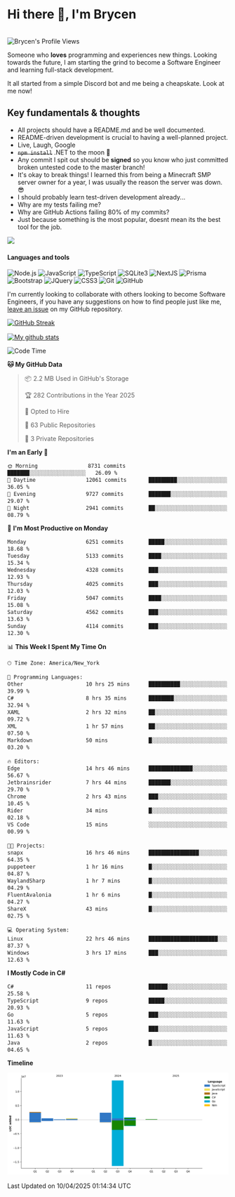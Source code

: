 # Hi there 👋, I'm Brycen

<br>
<img src="https://komarev.com/ghpvc/?username=BrycensRanch" alt="Brycen's Profile Views" />

Someone who **loves** programming and experiences new things. Looking towards the future, I am starting the grind to become a Software Engineer and learning full-stack development.

It all started from a simple Discord bot and me being a cheapskate. Look at me now!

## Key fundamentals & thoughts

- All projects should have a README.md and be well documented.
- README-driven development is crucial to having a well-planned project.
- Live, Laugh, Google
- ~~`npm install`~~ .NET to the moon 🚀
- Any commit I spit out should be **signed** so you know who just committed broken untested code to the master branch!
- It's okay to break things! I learned this from being a Minecraft SMP server owner for a year, I was usually the reason the server was down. 😎
- I should probably learn test-driven development already...
- Why are my tests failing me?
- Why are GitHub Actions failing 80% of my commits? 
- Just because something is the most popular, doesnt mean its the best tool for the job.

<img src="https://res.cloudinary.com/practicaldev/image/fetch/s--OoBLh7-Q--/c_limit%2Cf_auto%2Cfl_progressive%2Cq_auto%2Cw_880/https://cdn-images-1.medium.com/max/1614/1%2A8BlqJ8lNVZzuRjAg1mZ50w.png" height="400"/>

<h4>Languages and tools</h4>
<p>
  <img src="https://img.shields.io/badge/node.js%20-%2343853D.svg?&style=for-the-badge&logo=node.js&logoColor=white" alt="Node.js" />
  <img src="https://img.shields.io/badge/javascript%20-%23323330.svg?&style=for-the-badge&logo=javascript&logoColor=%23F7DF1E" alt="JavaScript" />
  <img src="https://img.shields.io/badge/typescript%20-%23323330.svg?&style=for-the-badge&logo=typescript&logoColor=#3467eb" alt="TypeScript" />
  <img src="https://img.shields.io/badge/sqlite3%20-%23323330.svg?&style=for-the-badge&logo=sqlite&logoColor=#3467eb" alt="SQLite3" />
  <img src="https://img.shields.io/badge/Next.JS%20-%23323330.svg?&style=for-the-badge&logo=next.js&logoColor=#3467eb" alt="NextJS" />
  <img src="https://img.shields.io/badge/Prisma%20-%23323330.svg?&style=for-the-badge&logo=prisma&logoColor=#3467eb" alt="Prisma" />
  <img src="https://img.shields.io/badge/bootstrap%20-%23323330.svg?&style=for-the-badge&logo=bootstrap" alt="Bootstrap" />
  <img src="https://img.shields.io/badge/jquery%20-%23323330.svg?&style=for-the-badge&logo=jquery" alt="JQuery" />
  <img src="https://img.shields.io/badge/css3%20-%23323330.svg?&style=for-the-badge&logo=css3" alt="CSS3" />
  <img src="https://img.shields.io/badge/git%20-%23323330.svg?&style=for-the-badge&logo=git" alt="Git" />
  <img src="https://img.shields.io/badge/github%20-%23323330.svg?&style=for-the-badge&logo=github" alt="GitHub" />
</p>

 I'm currently looking to collaborate with others looking to become Software Engineers, if you have any suggestions on how to find people just like me, [leave an issue](https://github.com/BrycensRanch/BrycensRanch/issues/new) on my GitHub repository.
 
 <p><a href="https://git.io/streak-stats"><img src=https://github-readme-streak-stats-eight.vercel.app?refreshcache12&user=BrycensRanch&amp;theme=dark&amp;hide_border=true&fire=EB5454&amp;ring=0CEB19" alt="GitHub Streak"></a></p>

<a href="https://github.com/anuraghazra/github-readme-stats">
  <img align="center" src="https://github-readme-stats.anuraghazra1.vercel.app/api?username=BrycensRanch&show_icons=true&line_height=27&include_all_commits=true" alt="My github stats" />
</a>

<!--START_SECTION:waka-->
![Code Time](http://img.shields.io/badge/Code%20Time-1%2C877%20hrs%201%20min-blue)

**🐱 My GitHub Data** 

> 📦 2.2 MB Used in GitHub's Storage 
 > 
> 🏆 282 Contributions in the Year 2025
 > 
> 💼 Opted to Hire
 > 
> 📜 63 Public Repositories 
 > 
> 🔑 3 Private Repositories 
 > 
**I'm an Early 🐤** 

```text
🌞 Morning                8731 commits        ███████░░░░░░░░░░░░░░░░░░   26.09 % 
🌆 Daytime                12061 commits       █████████░░░░░░░░░░░░░░░░   36.05 % 
🌃 Evening                9727 commits        ███████░░░░░░░░░░░░░░░░░░   29.07 % 
🌙 Night                  2941 commits        ██░░░░░░░░░░░░░░░░░░░░░░░   08.79 % 
```
📅 **I'm Most Productive on Monday** 

```text
Monday                   6251 commits        █████░░░░░░░░░░░░░░░░░░░░   18.68 % 
Tuesday                  5133 commits        ████░░░░░░░░░░░░░░░░░░░░░   15.34 % 
Wednesday                4328 commits        ███░░░░░░░░░░░░░░░░░░░░░░   12.93 % 
Thursday                 4025 commits        ███░░░░░░░░░░░░░░░░░░░░░░   12.03 % 
Friday                   5047 commits        ████░░░░░░░░░░░░░░░░░░░░░   15.08 % 
Saturday                 4562 commits        ███░░░░░░░░░░░░░░░░░░░░░░   13.63 % 
Sunday                   4114 commits        ███░░░░░░░░░░░░░░░░░░░░░░   12.30 % 
```


📊 **This Week I Spent My Time On** 

```text
🕑︎ Time Zone: America/New_York

💬 Programming Languages: 
Other                    10 hrs 25 mins      ██████████░░░░░░░░░░░░░░░   39.99 % 
C#                       8 hrs 35 mins       ████████░░░░░░░░░░░░░░░░░   32.94 % 
XAML                     2 hrs 32 mins       ██░░░░░░░░░░░░░░░░░░░░░░░   09.72 % 
XML                      1 hr 57 mins        ██░░░░░░░░░░░░░░░░░░░░░░░   07.50 % 
Markdown                 50 mins             █░░░░░░░░░░░░░░░░░░░░░░░░   03.20 % 

🔥 Editors: 
Edge                     14 hrs 46 mins      ██████████████░░░░░░░░░░░   56.67 % 
Jetbrainsrider           7 hrs 44 mins       ███████░░░░░░░░░░░░░░░░░░   29.70 % 
Chrome                   2 hrs 43 mins       ███░░░░░░░░░░░░░░░░░░░░░░   10.45 % 
Rider                    34 mins             █░░░░░░░░░░░░░░░░░░░░░░░░   02.18 % 
VS Code                  15 mins             ░░░░░░░░░░░░░░░░░░░░░░░░░   00.99 % 

🐱‍💻 Projects: 
snapx                    16 hrs 46 mins      ████████████████░░░░░░░░░   64.35 % 
puppeteer                1 hr 16 mins        █░░░░░░░░░░░░░░░░░░░░░░░░   04.87 % 
WaylandSharp             1 hr 7 mins         █░░░░░░░░░░░░░░░░░░░░░░░░   04.29 % 
FluentAvalonia           1 hr 6 mins         █░░░░░░░░░░░░░░░░░░░░░░░░   04.27 % 
ShareX                   43 mins             █░░░░░░░░░░░░░░░░░░░░░░░░   02.75 % 

💻 Operating System: 
Linux                    22 hrs 46 mins      ██████████████████████░░░   87.37 % 
Windows                  3 hrs 17 mins       ███░░░░░░░░░░░░░░░░░░░░░░   12.63 % 
```

**I Mostly Code in C#** 

```text
C#                       11 repos            ██████░░░░░░░░░░░░░░░░░░░   25.58 % 
TypeScript               9 repos             █████░░░░░░░░░░░░░░░░░░░░   20.93 % 
Go                       5 repos             ███░░░░░░░░░░░░░░░░░░░░░░   11.63 % 
JavaScript               5 repos             ███░░░░░░░░░░░░░░░░░░░░░░   11.63 % 
Java                     2 repos             █░░░░░░░░░░░░░░░░░░░░░░░░   04.65 % 
```



**Timeline**

![Lines of Code chart](https://raw.githubusercontent.com/BrycensRanch/BrycensRanch/main/assets/bar_graph.png)


 Last Updated on 10/04/2025 01:14:34 UTC
<!--END_SECTION:waka-->

<!--
**BrycensRanch/BrycensRanch** is a ✨ _special_ ✨ repository because its `README.md` (this file) appears on your GitHub profile.

Here are some ideas to get you started:

- 🔭 I’m currently working on ...
- 🌱 I’m currently learning ...
- 👯 I’m looking to collaborate on ...
- 🤔 I’m looking for help with ...
- 💬 Ask me about ...
- 📫 How to reach me: ...
- 😄 Pronouns: ...
- ⚡ Fun fact: ...
-->
